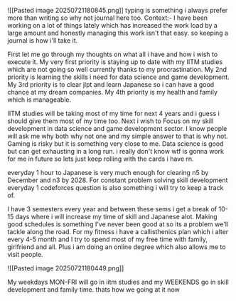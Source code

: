 ![[Pasted image 20250721180845.png]]
typing is something i always prefer more than writing so why not journal here too.
Context:- I have been working on a lot of things lately which has increased the work load by a large amount and honestly managing this work isn't that easy. 
so keeping a journal is how i'll take it.

First let me go through my thoughts on what all i have and how i wish to execute it. 
My very first priority is staying up to date with my IITM studies which are not going so well currently thanks to my procrastination. My 2nd priority is learning the skills i need for data science and game development. My 3rd priority is to clear jlpt and learn Japanese so i can have a good chance at my dream companies. My 4th priority is my health and family which is manageable. 

IITM studies will be taking most of my time for next 4 years and i guess i should give them most of my time too. Next i wish to Focus on my skill development in data science and game development sector. I know people will ask me why both why not one and my simple answer to that is why not. Gaming is risky but it is something very close to me. Data science is good but can get exhausting in a long run. i really don't know wtf is gonna work for me in future so lets just keep rolling with the cards i have rn.

everyday 1 hour to Japanese is very much enough for clearing n5 by December and  n3 by 2028. For constant problem solving skill development everyday 1 codeforces question is also something i will try to keep a track of. 

I have 3 semesters every year and between these sems i get a break of 10-15 days where i will increase my time of skill and Japanese alot. Making good schedules is something I've never been good at so its a problem we'll tackle along the road. For my fitness i have a callisthenics plan which i alter every 4-5 month and I try to spend most of my free time with family, girlfriend and all. Plus i am doing an online degree which also allows me to visit people. 

![[Pasted image 20250721180449.png]]

My weekdays MON-FRI will go in iitm studies and my WEEKENDS go in skill development and family time. thats how we going at it now